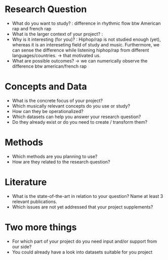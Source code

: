 # Research Question
- What do you want to study? : difference in rhythmic flow btw American rap and french rap
- What is the larger context of your project? :
- Why is it interesting (for you)? : Hiphop/rap is not studied enough (yet), whereas it is an intereseting field of study and music. Furthermore, we can sense the difference while listening hiphop/rap from different languages/countries. -> that motivated us.
- What are possible outcomes? -> we can numerically observe the difference btw american/french rap
# Concepts and Data
- What is the concrete focus of your project?
- Which musically relevant concepts do you use or study?
- How can they be operationalized?
- Which datasets can help you answer your research question?
- Do they already exist or do you need to create / transform them?
# Methods
- Which methods are you planning to use?
- How are they related to the research question?
# Literature
- What is the state-of-the-art in relation to your question? Name at least 3 relevant publications.
- Which issues are not yet addressed that your project supplements?
# Two more things
- For which part of your project do you need input and/or support from our side?
- You could already have a look into datasets suitable for you project
